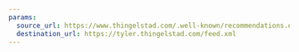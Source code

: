 ```yaml
---
params:
  source_url: https://www.thingelstad.com/.well-known/recommendations.opml
  destination_url: https://tyler.thingelstad.com/feed.xml
---
```

